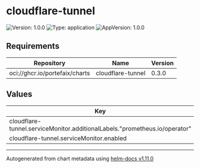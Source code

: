 # cloudflare-tunnel

![Version: 1.0.0](https://img.shields.io/badge/Version-1.0.0-informational?style=flat-square) ![Type: application](https://img.shields.io/badge/Type-application-informational?style=flat-square) ![AppVersion: 1.0.0](https://img.shields.io/badge/AppVersion-1.0.0-informational?style=flat-square)

## Requirements

| Repository | Name | Version |
|------------|------|---------|
| oci://ghcr.io/portefaix/charts | cloudflare-tunnel | 0.3.0 |

## Values

| Key | Type | Default | Description |
|-----|------|---------|-------------|
| cloudflare-tunnel.serviceMonitor.additionalLabels."prometheus.io/operator" | string | `"portefaix"` |  |
| cloudflare-tunnel.serviceMonitor.enabled | bool | `true` |  |

----------------------------------------------
Autogenerated from chart metadata using [helm-docs v1.11.0](https://github.com/norwoodj/helm-docs/releases/v1.11.0)
